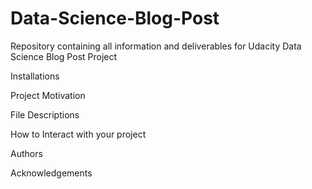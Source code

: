 # Data-Science-Blog-Post
Repository containing all information and deliverables for Udacity Data Science Blog Post Project

Installations


Project Motivation


File Descriptions



How to Interact with your project


Authors


Acknowledgements


